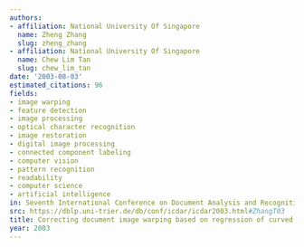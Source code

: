 ```yaml
---
authors:
- affiliation: National University Of Singapore
  name: Zheng Zhang
  slug: zheng_zhang
- affiliation: National University Of Singapore
  name: Chew Lim Tan
  slug: chew_lim_tan
date: '2003-08-03'
estimated_citations: 96
fields:
- image warping
- feature detection
- image processing
- optical character recognition
- image restoration
- digital image processing
- connected component labeling
- computer vision
- pattern recognition
- readability
- computer science
- artificial intelligence
in: Seventh International Conference on Document Analysis and Recognition, 2003. Proceedings.
src: https://dblp.uni-trier.de/db/conf/icdar/icdar2003.html#ZhangT03
title: Correcting document image warping based on regression of curved text lines
year: 2003
---
```

